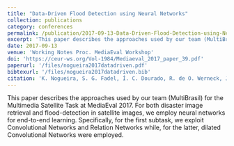 ```yaml
---
title: "Data-Driven Flood Detection using Neural Networks"
collection: publications
category: conferences
permalink: /publication/2017-09-13-Data-Driven-Flood-Detection-using-Neural-Networks
excerpt: 'This paper describes the approaches used by our team (MultiBrasil) for the Multimedia Satellite Task at MediaEval 2017. For both disaster image retrieval and flood-detection in satellite images, we employ neural networks for end-to-end learning.'
date: 2017-09-13
venue: 'Working Notes Proc. MediaEval Workshop'
doi: 'https://ceur-ws.org/Vol-1984/Mediaeval_2017_paper_39.pdf'
paperurl: '/files/nogueira2017datadriven.pdf'
bibtexurl: '/files/nogueira2017datadriven.bib'
citation: 'K. Nogueira, S. G. Fadel, Í. C. Dourado, R. de O. Werneck, J. A.V. Muñoz, O. A.B. Penatti, R. T. Calumby, L. T. Li, J. A. dos Santos, and R. da S. Torres. Data-Driven Flood Detection using Neural Networks. In Working Notes Proc. MediaEval Workshop, 2017.'
---
```


This paper describes the approaches used by our team (MultiBrasil) for the Multimedia Satellite Task at MediaEval 2017. For both disaster image retrieval and flood-detection in satellite images, we employ neural networks for end-to-end learning. Specifically, for the first subtask, we exploit Convolutional Networks and Relation Networks while, for the latter, dilated Convolutional Networks were employed.